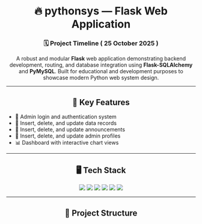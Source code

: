 <h1 align="center">🔥 pythonsys — Flask Web Application</h1>

<h3 align="center">🗓 Project Timeline ( 25 October 2025 )</h3>

<p align="center">
  A robust and modular <strong>Flask</strong> web application demonstrating backend development, routing, and database integration using <strong>Flask-SQLAlchemy</strong> and <strong>PyMySQL</strong>.  
  Built for educational and development purposes to showcase modern Python web system design.
</p>

---

<h2 align="center">🚀 Key Features</h2>

<ul>
  <li>🔑 Admin login and authentication system</li>
  <li>📄 Insert, delete, and update data records</li>
  <li>📢 Insert, delete, and update announcements</li>
  <li>👤 Insert, delete, and update admin profiles</li>
  <li>📊 Dashboard with interactive chart views</li>
</ul>

---

<h2 align="center">🖥 Tech Stack</h2>

<p align="center">
  <img src="https://img.shields.io/badge/HTML-68%25-orange?style=for-the-badge&logo=html5&logoColor=white"/>
  <img src="https://img.shields.io/badge/Python-18.3%25-blue?style=for-the-badge&logo=python&logoColor=white"/>
  <img src="https://img.shields.io/badge/JavaScript-13.7%25-yellow?style=for-the-badge&logo=javascript&logoColor=black"/>
  <img src="https://img.shields.io/badge/Flask-000000?style=for-the-badge&logo=flask&logoColor=white"/>
  <img src="https://img.shields.io/badge/SQLAlchemy-red?style=for-the-badge&logo=databricks&logoColor=white"/>
  <img src="https://img.shields.io/badge/MySQL-005C84?style=for-the-badge&logo=mysql&logoColor=white"/>
</p>

---

<h2 align="center">📁 Project Structure

